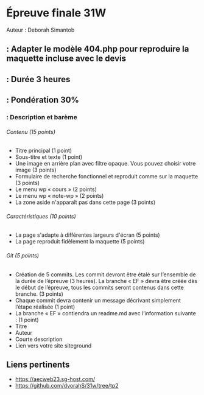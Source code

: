 # Épreuve finale 31W

Auteur : Deborah Simantob

## : Adapter le modèle 404.php pour reproduire la maquette incluse avec le devis
## : Durée 3 heures
## : Pondération 30%



### : Description et barème

###### Contenu  (15 points)
-	Titre principal (1 point)
-	Sous-titre et texte  (1 point)
-	Une image en arrière plan avec filtre opaque. Vous pouvez choisir votre image (3 points)
-	Formulaire de recherche fonctionnel et reproduit comme sur la maquette  (3 points)
-	Le menu wp « cours »  (2 points)
-	Le menu wp « note-wp » (2 points)
-	La zone aside n'apparaît pas dans cette page (3 points)

###### Caractéristiques (10 points)
-	La page s'adapte à différentes largeurs d'écran (5 points)
-	La page reproduit fidèlement la maquette (5 points)

###### Git (5 points)
-	Création de 5 commits. Les commit devront être étalé sur l’ensemble de la durée de l’épreuve (3 heures).  La branche « EF » devra être créée dès le début de l’épreuve, tous les commits seront contenus dans cette branche.  (3 points)
-	Chaque commit devra contenir un message décrivant simplement l’étape réalisée (1 point)
-	La branche « EF » contiendra un readme.md avec l’information suivante : (1 point)
-	Titre
-	Auteur
-	Courte description
-	Lien vers votre site siteground



## Liens pertinents

- https://aecweb23.sg-host.com/ 
- https://github.com/dvorahS/31w/tree/tp2
